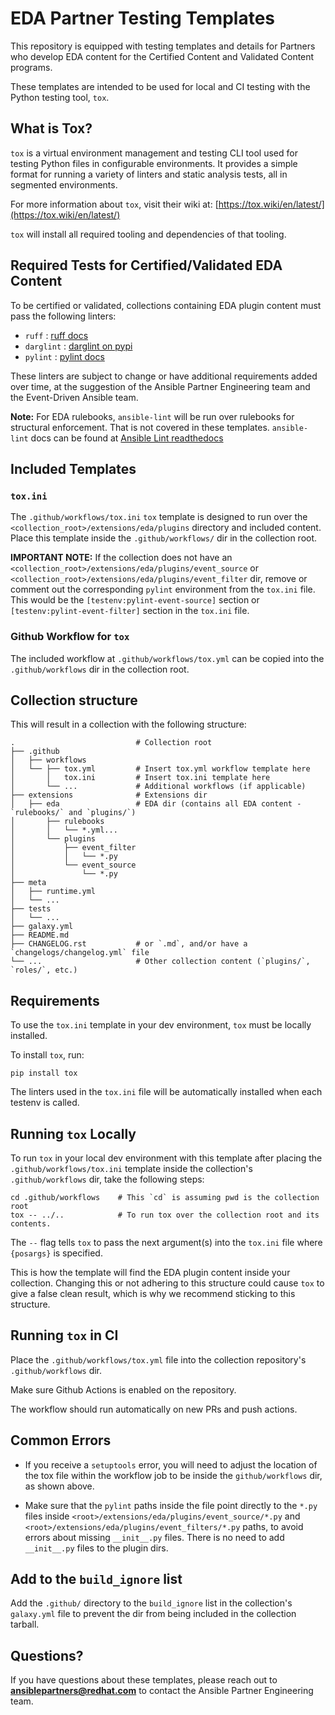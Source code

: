 # EDA Partner Testing Templates
This repository is equipped with testing templates and details for Partners who develop EDA content for the Certified Content and Validated Content programs. 

These templates are intended to be used for local and CI testing with the Python testing tool, `tox`. 

## What is Tox?

`tox` is a virtual environment management and testing CLI tool used for testing Python files in configurable environments. It provides a simple format for running a variety of linters and static analysis tests, all in segmented environments. 

For more information about `tox`, visit their wiki at: [https://tox.wiki/en/latest/](https://tox.wiki/en/latest/)

`tox` will install all required tooling and dependencies of that tooling. 

## Required Tests for Certified/Validated EDA Content

To be certified or validated, collections containing EDA plugin content must pass the following linters:

- `ruff` : [ruff docs](https://beta.ruff.rs/docs/)
- `darglint` : [darglint on pypi](https://pypi.org/project/darglint/) 
- `pylint` : [pylint docs](https://pylint.readthedocs.io/en/latest/)

These linters are subject to change or have additional requirements added over time, at the suggestion of the Ansible Partner Engineering team and the Event-Driven Ansible team. 

**Note:** For EDA rulebooks, `ansible-lint` will be run over rulebooks for structural enforcement. That is not covered in these templates. `ansible-lint` docs can be found at [Ansible Lint readthedocs](https://ansible-lint.readthedocs.io/)

## Included Templates

### `tox.ini`

The `.github/workflows/tox.ini` `tox` template is designed to run over the `<collection_root>/extensions/eda/plugins` directory and included content. Place this template inside the `.github/workflows/` dir in the collection root. 

**IMPORTANT NOTE:** If the collection does not have an `<collection_root>/extensions/eda/plugins/event_source` or `<collection_root>/extensions/eda/plugins/event_filter` dir, remove or comment out the corresponding `pylint` environment from the `tox.ini` file. This would be the `[testenv:pylint-event-source]` section or `[testenv:pylint-event-filter]` section in the `tox.ini` file. 

### Github Workflow for `tox`

The included workflow at `.github/workflows/tox.yml` can be copied into the `.github/workflows` dir in the collection root. 

## Collection structure

This will result in a collection with the following structure:

    .                           # Collection root
    ├── .github
    │   ├── workflows
    │   └── ├── tox.yml         # Insert tox.yml workflow template here
    │       │   tox.ini         # Insert tox.ini template here          
    │       └── ...             # Additional workflows (if applicable)  
    ├── extensions              # Extensions dir
    │   ├── eda                 # EDA dir (contains all EDA content - `rulebooks/` and `plugins/`)
    │       ├── rulebooks           
    │       │   └── *.yml...        
    │       └── plugins             
    │           ├── event_filter
    │           │   └── *.py
    │           └── event_source
    │               └── *.py
    ├── meta
    │   ├── runtime.yml
    │   └── ...
    ├── tests
    │   └── ...
    ├── galaxy.yml
    ├── README.md
    ├── CHANGELOG.rst           # or `.md`, and/or have a `changelogs/changelog.yml` file          
    └── ...                     # Other collection content (`plugins/`, `roles/`, etc.)

## Requirements

To use the `tox.ini` template in your dev environment, `tox` must be locally installed. 

To install `tox`, run:

    pip install tox

The linters used in the `tox.ini` file will be automatically installed when each testenv is called. 

## Running `tox` Locally

To run `tox` in your local dev environment with this template after placing the `.github/workflows/tox.ini` template inside the collection's `.github/workflows` dir, take the following steps:

    cd .github/workflows    # This `cd` is assuming pwd is the collection root
    tox -- ../..            # To run tox over the collection root and its contents.

The `--` flag tells `tox` to pass the next argument(s) into the `tox.ini` file where `{posargs}` is specified. 

This is how the template will find the EDA plugin content inside your collection. Changing this or not adhering to this structure could cause `tox` to give a false clean result, which is why we recommend sticking to this structure. 

## Running `tox` in CI

Place the `.github/workflows/tox.yml` file into the collection repository's `.github/workflows` dir. 

Make sure Github Actions is enabled on the repository. 

The workflow should run automatically on new PRs and push actions. 

## Common Errors

- If you receive a `setuptools` error, you will need to adjust the location of the tox file within the workflow job to be inside the `github/workflows` dir, as shown above.

- Make sure that the `pylint` paths inside the file point directly to the `*.py` files inside `<root>/extensions/eda/plugins/event_source/*.py` and `<root>/extensions/eda/plugins/event_filters/*.py` paths, to avoid errors about missing `__init__.py` files. There is no need to add `__init__.py` files to the plugin dirs. 

## Add to the `build_ignore` list

Add the `.github/` directory to the `build_ignore` list in the collection's `galaxy.yml` file to prevent the dir from being included in the collection tarball. 

## Questions?

If you have questions about these templates, please reach out to **ansiblepartners@redhat.com** to contact the Ansible Partner Engineering team. 

